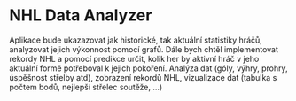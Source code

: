 # NHL Data Analyzer
Aplikace bude ukazazovat jak historické, tak aktuální statistiky hráčů, analyzovat jejich výkonnost pomocí grafů. Dále bych chtěl implementovat rekordy NHL a pomocí predikce určit, kolik her by aktivní hráč v jeho aktuální formě potřeboval k jejich pokoření. 
Analýza dat (góly, výhry, prohry, úspěšnost střelby atd), zobrazení rekordů NHL, vizualizace dat (tabulka s počtem bodů, nejlepší střelec soutěže, ...)
